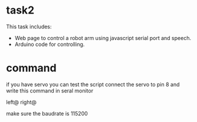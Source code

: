 # task2
This task includes:
- Web page to control a robot arm using javascript serial port and speech.
- Arduino code for controlling.

# command

if you have servo you can test the script connect the servo to pin 8 and write this command in seral monitor

left@
right@


make sure the baudrate is 115200
